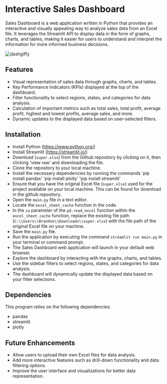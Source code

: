 # Interactive Sales Dashboard
Sales Dashboard is a web application written in Python that provides an interactive and visually appealing way to analyze sales data from an Excel file. It leverages the Streamlit API to display data in the form of graphs, charts, and tables, making it easier for users to understand and interpret the information for more informed business decisions.

![dashgiffy](https://github.com/brandonladd/SalesDashboard/assets/124627243/4062a077-8663-49d9-9852-6650f9c1df8f)

## Features
- Visual representation of sales data through graphs, charts, and tables.
- Key Performance Indicators (KPIs) displayed at the top of the dashboard.
- Filter functionality to select regions, states, and categories for data analysis.
- Calculation of important metrics such as total sales, total profit, average profit, highest and lowest profits, average sales, and more.
- Dynamic updates to the displayed data based on user-selected filters.

## Installation
- Install Python (https://www.python.org/)
- Install Streamlit (https://streamlit.io/)
- Download (`super.xlsx`) from the Github repository by clicking on it, then clicking 'view raw' and downloading the file.
- Clone the repository to your local machine.
- Install the necessary dependencies by running the commands `pip install pandas' 'pip install plotly' 'pip install streamlit'
- Ensure that you have the original Excel file (`super.xlsx`) used for the project available on your local machine. This can be found for download in the github repository.
- Open the `main.py` file in a text editor.
- Locate the `excel_sheet_cache` function in the code.
- In the `io` parameter of the `pd.read_excel` function within the `excel_sheet_cache` function, replace the existing file path (`C:\\Users\\Brandon\\Downloads\\super.xlsx`) with the file path of the original Excel file on your machine.
- Save the `main.py` file.
- Run the application by executing the command `streamlit run main.py` in your terminal or command prompt.
- The Sales Dashboard web application will launch in your default web browser.
- Explore the dashboard by interacting with the graphs, charts, and tables.
- Use the sidebar filters to select regions, states, and categories for data analysis.
- The dashboard will dynamically update the displayed data based on your filter selections.

## Dependencies
This program relies on the following dependencies:
- pandas
- streamlit
- plotly

## Future Enhancements
- Allow users to upload their own Excel files for data analysis.
- Add more interactive features such as drill-down functionality and data filtering options.
- Improve the user interface and visualizations for better data representation.




